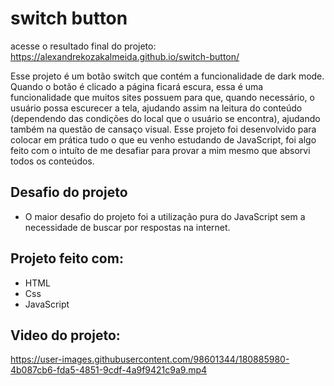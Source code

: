 # switch button

acesse o resultado final do projeto: https://alexandrekozakalmeida.github.io/switch-button/

Esse projeto é um botão switch que contém a funcionalidade de dark mode.
Quando o botão é clicado a página ficará escura, essa é uma funcionalidade que muitos sites possuem para que, quando necessário, o usuário possa escurecer a tela, ajudando assim na leitura do conteúdo (dependendo das condições do local que o usuário se encontra), ajudando também na questão de cansaço visual.
Esse projeto foi desenvolvido para colocar em prática tudo o que eu venho estudando de JavaScript, foi algo feito com o intuíto de me desafiar para provar a mim mesmo que absorvi todos os conteúdos.

## Desafio do projeto

* O maior desafio do projeto foi a utilização pura do JavaScript sem a necessidade de buscar por respostas na internet.

## Projeto feito com:

* HTML
* Css
* JavaScript


## Video do projeto:

https://user-images.githubusercontent.com/98601344/180885980-4b087cb6-fda5-4851-9cdf-4a9f9421c9a9.mp4


